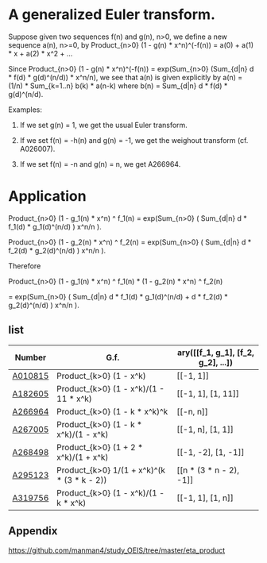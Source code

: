 # A generalized Euler transform.

Suppose given two sequences f(n) and g(n), n>0, we define a new sequence a(n), n>=0, by Product_{n>0} (1 - g(n) * x^n)^(-f(n)) = a(0) + a(1) * x + a(2) * x^2 + ...

Since Product_{n>0} (1 - g(n) * x^n)^(-f(n)) = exp(Sum_{n>0} (Sum_{d|n} d * f(d) * g(d)^(n/d)) * x^n/n), we see that a(n) is given explicitly by a(n) = (1/n) * Sum_{k=1..n} b(k) * a(n-k) where b(n) = Sum_{d|n} d * f(d) * g(d)^(n/d).

Examples:

1. If we set g(n) = 1, we get the usual Euler transform.

2. If we set f(n) = -h(n) and g(n) = -1, we get the weighout transform (cf. A026007).

3. If we set f(n) = -n and g(n) = n, we get A266964.

# Application

Product_{n>0}  (1 - g_1(n) * x^n) ^ f_1(n) = exp(Sum_{n>0} ( Sum_{d|n} d * f_1(d) * g_1(d)^(n/d) ) x^n/n ).

Product_{n>0}  (1 - g_2(n) * x^n) ^ f_2(n) = exp(Sum_{n>0} ( Sum_{d|n} d * f_2(d) * g_2(d)^(n/d) ) x^n/n ).  

Therefore

 Product_{n>0}  (1 - g_1(n) * x^n) ^ f_1(n) * (1 - g_2(n) * x^n) ^ f_2(n) 
 
 = exp(Sum_{n>0} ( Sum_{d|n}  d * f_1(d) * g_1(d)^(n/d) + d * f_2(d) * g_2(d)^(n/d) ) x^n/n ).


## list

| Number | G.f. | ary([[f_1, g_1], [f_2, g_2], ...]) |
| ----- | ----- | ----- | 
| [A010815](https://oeis.org/A010815) | Product_{k>0} (1 - x^k) | [[-1, 1]] |
| [A182605](https://oeis.org/A182605) | Product_{k>0} (1 - x^k)/(1 - 11 * x^k) | [[-1, 1], [1, 11]] |
| [A266964](https://oeis.org/A266964) | Product_{k>0} (1 - k * x^k)^k | [[-n, n]] |
| [A267005](https://oeis.org/A267005) | Product_{k>0} (1 - k * x^k)/(1 - x^k) | [[-1, n], [1, 1]] |
| [A268498](https://oeis.org/A268498) | Product_{k>0} (1 + 2 * x^k)/(1 + x^k) | [[-1, -2], [1, -1]] |
| [A295123](https://oeis.org/A295123) | Product_{k>0} 1/(1 + x^k)^(k * (3 * k - 2)) | [[n * (3 * n - 2), -1]] |
| [A319756](https://oeis.org/A319756) | Product_{k>0} (1 - x^k)/(1 - k * x^k) | [[-1, 1], [1, n]] |

## Appendix
https://github.com/manman4/study_OEIS/tree/master/eta_product
